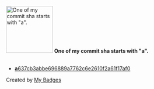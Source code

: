 <img src="https://my-badges.github.io/my-badges/a-commit.png" alt="One of my commit sha starts with &quot;a&quot;." title="One of my commit sha starts with &quot;a&quot;." width="128">
<strong>One of my commit sha starts with &quot;a&quot;.</strong>
<br><br>

- <a href="https://github.com/opsre/Thanks-Mirror/commit/a637cb3abbe696889a7762c6e2610f2a61f17af0"><strong>a</strong>637cb3abbe696889a7762c6e2610f2a61f17af0</a>


Created by <a href="https://github.com/my-badges/my-badges">My Badges</a>